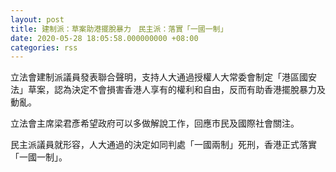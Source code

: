```yaml
---
layout: post
title: 建制派：草案助港擺脫暴力　民主派：落實「一國一制」
date: 2020-05-28 18:05:58.000000000 +08:00
categories: rss
---
```


立法會建制派議員發表聯合聲明，支持人大通過授權人大常委會制定「港區國安法」草案，認為決定不會損害香港人享有的權利和自由，反而有助香港擺脫暴力及動亂。

立法會主席梁君彥希望政府可以多做解說工作，回應市民及國際社會關注。

民主派議員就形容，人大通過的決定如同判處「一國兩制」死刑，香港正式落實「一國一制」。
